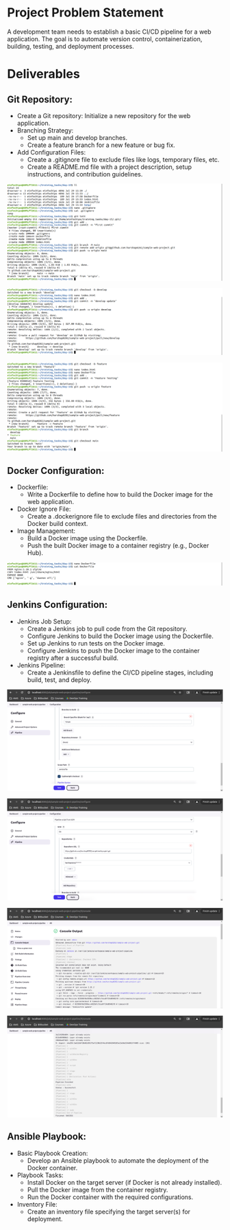# Project Problem Statement
A development team needs to establish a basic CI/CD pipeline for a web application. The goal is to automate version control, containerization, building, testing, and deployment processes.

# Deliverables

## Git Repository:
 - Create a Git repository: Initialize a new repository for the web application.
 - Branching Strategy:
     - Set up main and develop branches.
     - Create a feature branch for a new feature or bug fix.
 - Add Configuration Files:
     - Create a .gitignore file to exclude files like logs, temporary files, etc.
     - Create a README.md file with a project description, setup instructions, and contribution guidelines.

![alt text](<img/Screenshot from 2024-07-29 15-40-24.png>) 

![alt text](<img/Screenshot from 2024-07-29 15-51-57.png>) 

![alt text](<img/Screenshot from 2024-07-29 15-53-17.png>)

## Docker Configuration:
 - Dockerfile:
     - Write a Dockerfile to define how to build the Docker image for the web application.
 - Docker Ignore File:
     - Create a .dockerignore file to exclude files and directories from the Docker build context.
 - Image Management:
     - Build a Docker image using the Dockerfile.
     - Push the built Docker image to a container registry (e.g., Docker Hub).

![alt text](<img/Screenshot from 2024-07-29 17-41-34.png>)

## Jenkins Configuration:
 - Jenkins Job Setup:
     - Create a Jenkins job to pull code from the Git repository.
     - Configure Jenkins to build the Docker image using the Dockerfile.
     - Set up Jenkins to run tests on the Docker image.
     - Configure Jenkins to push the Docker image to the container registry after a successful build.
 - Jenkins Pipeline:
     - Create a Jenkinsfile to define the CI/CD pipeline stages, including build, test, and deploy.


![alt text](<img/Screenshot from 2024-07-29 17-58-48.png>) 

![alt text](<img/Screenshot from 2024-07-29 17-59-13.png>) 

![alt text](<img/Screenshot from 2024-07-29 18-00-29.png>) 

![alt text](<img/Screenshot from 2024-07-29 18-01-04.png>)

## Ansible Playbook:
 - Basic Playbook Creation:
     - Develop an Ansible playbook to automate the deployment of the Docker container.
 - Playbook Tasks:
     - Install Docker on the target server (if Docker is not already installed).
     - Pull the Docker image from the container registry.
     - Run the Docker container with the required configurations.
 - Inventory File:
     - Create an inventory file specifying the target server(s) for deployment.


